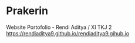 # Prakerin

Website Portofolio - Rendi Aditya / XI TKJ 2
https://rendiaditya9.github.io/rendiaditya9.gihub.io
